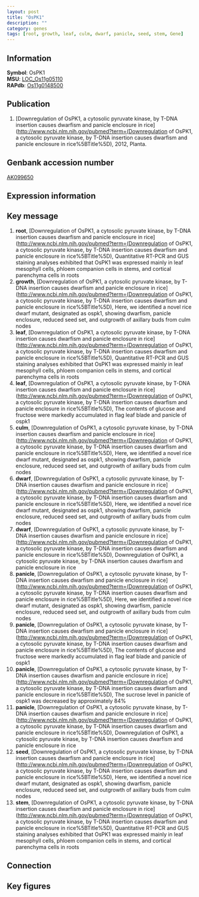 ```yaml
---
layout: post
title: "OsPK1"
description: ""
category: genes
tags: [root, growth, leaf, culm, dwarf, panicle, seed, stem, Gene]
---
```


## Information
__Symbol__: OsPK1  
__MSU__: [LOC_Os11g05110](http://rice.plantbiology.msu.edu/cgi-bin/ORF_infopage.cgi?orf=LOC_Os11g05110)  
__RAPdb__: [Os11g0148500](http://rapdb.dna.affrc.go.jp/viewer/gbrowse_details/irgsp1?name=Os11g0148500)  

## Publication
1. [Downregulation of OsPK1, a cytosolic pyruvate kinase, by T-DNA insertion causes dwarfism and panicle enclosure in rice](http://www.ncbi.nlm.nih.gov/pubmed?term=(Downregulation of OsPK1, a cytosolic pyruvate kinase, by T-DNA insertion causes dwarfism and panicle enclosure in rice%5BTitle%5D), 2012, Planta.

## Genbank accession number
[AK099650](http://www.ncbi.nlm.nih.gov/nuccore/AK099650)

## Expression information

## Key message
1. __root__, [Downregulation of OsPK1, a cytosolic pyruvate kinase, by T-DNA insertion causes dwarfism and panicle enclosure in rice](http://www.ncbi.nlm.nih.gov/pubmed?term=(Downregulation of OsPK1, a cytosolic pyruvate kinase, by T-DNA insertion causes dwarfism and panicle enclosure in rice%5BTitle%5D),  Quantitative RT-PCR and GUS staining analyses exhibited that OsPK1 was expressed mainly in leaf mesophyll cells, phloem companion cells in stems, and cortical parenchyma cells in roots
2. __growth__, [Downregulation of OsPK1, a cytosolic pyruvate kinase, by T-DNA insertion causes dwarfism and panicle enclosure in rice](http://www.ncbi.nlm.nih.gov/pubmed?term=(Downregulation of OsPK1, a cytosolic pyruvate kinase, by T-DNA insertion causes dwarfism and panicle enclosure in rice%5BTitle%5D),  Here, we identified a novel rice dwarf mutant, designated as ospk1, showing dwarfism, panicle enclosure, reduced seed set, and outgrowth of axillary buds from culm nodes
3. __leaf__, [Downregulation of OsPK1, a cytosolic pyruvate kinase, by T-DNA insertion causes dwarfism and panicle enclosure in rice](http://www.ncbi.nlm.nih.gov/pubmed?term=(Downregulation of OsPK1, a cytosolic pyruvate kinase, by T-DNA insertion causes dwarfism and panicle enclosure in rice%5BTitle%5D),  Quantitative RT-PCR and GUS staining analyses exhibited that OsPK1 was expressed mainly in leaf mesophyll cells, phloem companion cells in stems, and cortical parenchyma cells in roots
4. __leaf__, [Downregulation of OsPK1, a cytosolic pyruvate kinase, by T-DNA insertion causes dwarfism and panicle enclosure in rice](http://www.ncbi.nlm.nih.gov/pubmed?term=(Downregulation of OsPK1, a cytosolic pyruvate kinase, by T-DNA insertion causes dwarfism and panicle enclosure in rice%5BTitle%5D),  The contents of glucose and fructose were markedly accumulated in flag leaf blade and panicle of ospk1
5. __culm__, [Downregulation of OsPK1, a cytosolic pyruvate kinase, by T-DNA insertion causes dwarfism and panicle enclosure in rice](http://www.ncbi.nlm.nih.gov/pubmed?term=(Downregulation of OsPK1, a cytosolic pyruvate kinase, by T-DNA insertion causes dwarfism and panicle enclosure in rice%5BTitle%5D),  Here, we identified a novel rice dwarf mutant, designated as ospk1, showing dwarfism, panicle enclosure, reduced seed set, and outgrowth of axillary buds from culm nodes
6. __dwarf__, [Downregulation of OsPK1, a cytosolic pyruvate kinase, by T-DNA insertion causes dwarfism and panicle enclosure in rice](http://www.ncbi.nlm.nih.gov/pubmed?term=(Downregulation of OsPK1, a cytosolic pyruvate kinase, by T-DNA insertion causes dwarfism and panicle enclosure in rice%5BTitle%5D),  Here, we identified a novel rice dwarf mutant, designated as ospk1, showing dwarfism, panicle enclosure, reduced seed set, and outgrowth of axillary buds from culm nodes
7. __dwarf__, [Downregulation of OsPK1, a cytosolic pyruvate kinase, by T-DNA insertion causes dwarfism and panicle enclosure in rice](http://www.ncbi.nlm.nih.gov/pubmed?term=(Downregulation of OsPK1, a cytosolic pyruvate kinase, by T-DNA insertion causes dwarfism and panicle enclosure in rice%5BTitle%5D), Downregulation of OsPK1, a cytosolic pyruvate kinase, by T-DNA insertion causes dwarfism and panicle enclosure in rice
8. __panicle__, [Downregulation of OsPK1, a cytosolic pyruvate kinase, by T-DNA insertion causes dwarfism and panicle enclosure in rice](http://www.ncbi.nlm.nih.gov/pubmed?term=(Downregulation of OsPK1, a cytosolic pyruvate kinase, by T-DNA insertion causes dwarfism and panicle enclosure in rice%5BTitle%5D),  Here, we identified a novel rice dwarf mutant, designated as ospk1, showing dwarfism, panicle enclosure, reduced seed set, and outgrowth of axillary buds from culm nodes
9. __panicle__, [Downregulation of OsPK1, a cytosolic pyruvate kinase, by T-DNA insertion causes dwarfism and panicle enclosure in rice](http://www.ncbi.nlm.nih.gov/pubmed?term=(Downregulation of OsPK1, a cytosolic pyruvate kinase, by T-DNA insertion causes dwarfism and panicle enclosure in rice%5BTitle%5D),  The contents of glucose and fructose were markedly accumulated in flag leaf blade and panicle of ospk1
10. __panicle__, [Downregulation of OsPK1, a cytosolic pyruvate kinase, by T-DNA insertion causes dwarfism and panicle enclosure in rice](http://www.ncbi.nlm.nih.gov/pubmed?term=(Downregulation of OsPK1, a cytosolic pyruvate kinase, by T-DNA insertion causes dwarfism and panicle enclosure in rice%5BTitle%5D),  The sucrose level in panicle of ospk1 was decreased by approximately 84%
11. __panicle__, [Downregulation of OsPK1, a cytosolic pyruvate kinase, by T-DNA insertion causes dwarfism and panicle enclosure in rice](http://www.ncbi.nlm.nih.gov/pubmed?term=(Downregulation of OsPK1, a cytosolic pyruvate kinase, by T-DNA insertion causes dwarfism and panicle enclosure in rice%5BTitle%5D), Downregulation of OsPK1, a cytosolic pyruvate kinase, by T-DNA insertion causes dwarfism and panicle enclosure in rice
12. __seed__, [Downregulation of OsPK1, a cytosolic pyruvate kinase, by T-DNA insertion causes dwarfism and panicle enclosure in rice](http://www.ncbi.nlm.nih.gov/pubmed?term=(Downregulation of OsPK1, a cytosolic pyruvate kinase, by T-DNA insertion causes dwarfism and panicle enclosure in rice%5BTitle%5D),  Here, we identified a novel rice dwarf mutant, designated as ospk1, showing dwarfism, panicle enclosure, reduced seed set, and outgrowth of axillary buds from culm nodes
13. __stem__, [Downregulation of OsPK1, a cytosolic pyruvate kinase, by T-DNA insertion causes dwarfism and panicle enclosure in rice](http://www.ncbi.nlm.nih.gov/pubmed?term=(Downregulation of OsPK1, a cytosolic pyruvate kinase, by T-DNA insertion causes dwarfism and panicle enclosure in rice%5BTitle%5D),  Quantitative RT-PCR and GUS staining analyses exhibited that OsPK1 was expressed mainly in leaf mesophyll cells, phloem companion cells in stems, and cortical parenchyma cells in roots

## Connection

## Key figures



